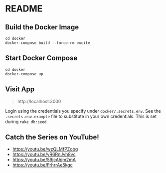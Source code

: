 # README

## Build the Docker Image

```
cd docker
docker-compose build --force-rm excite
```

## Start Docker Compose

```
cd docker
docker-compose up
```

## Visit App

> http://localhost:3000

Login using the credentials you specify under `docker/.secrets.env`. See the `.secrets.env.example` file to substitute in your own credentials. This is set during `rake db:seed`.


## Catch the Series on YouTube!

* https://youtu.be/wzQLMfPZobg
* https://youtu.be/yR6RnJvh8vc
* https://youtu.be/59jcAhjm2mA
* https://youtu.be/FrhrrAe5kgc
